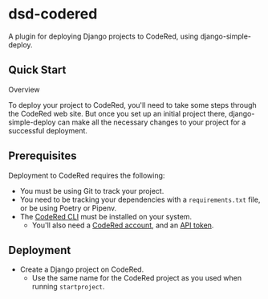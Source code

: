 # dsd-codered

A plugin for deploying Django projects to CodeRed, using django-simple-deploy.

Quick Start
---

Overview

To deploy your project to CodeRed, you'll need to take some steps through the CodeRed web site. But once you set up an initial project there, django-simple-deploy can make all the necessary changes to your project for a successful deployment.

## Prerequisites

Deployment to CodeRed requires the following:

- You must be using Git to track your project.
- You need to be tracking your dependencies with a `requirements.txt` file, or be using Poetry or Pipenv.
- The [CodeRed CLI](https://www.codered.cloud/docs/cli/install/) must be installed on your system.
  - You'll also need a [CodeRed account](https://app.codered.cloud/login/), and an [API token](https://www.codered.cloud/docs/cli/quickstart/).

## Deployment

- Create a Django project on CodeRed.
  - Use the same name for the CodeRed project as you used when running `startproject`.